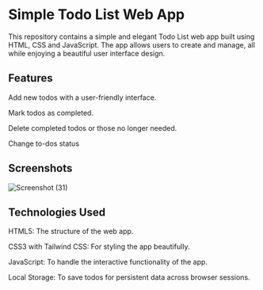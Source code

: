# Simple Todo List Web App
This repository contains a simple and elegant Todo List web app built using HTML, CSS and JavaScript. The app allows users to create and manage, all while enjoying a beautiful user interface design.

## Features
Add new todos with a user-friendly interface.

Mark todos as completed.

Delete completed todos or those no longer needed.

Change to-dos status

## Screenshots
![Screenshot (31)](https://github.com/Mohammad-Amir-tech/OIBSIP/assets/143278584/22df301d-9035-4164-8af4-97aac02feee1)

## Technologies Used
HTML5: The structure of the web app.

CSS3 with Tailwind CSS: For styling the app beautifully. 

JavaScript: To handle the interactive functionality of the app.

Local Storage: To save todos for persistent data across browser sessions.
